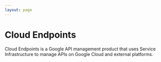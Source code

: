 ```yaml
---
layout: page
---
```

# Cloud Endpoints

Cloud Endpoints is a Google API management product that uses Service Infrastructure to manage APIs on Google Cloud and external platforms.